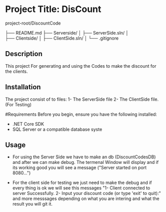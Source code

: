 # Project Title: DisCount

project-root/DiscountCode

├── README.md
├── Serverside/
│   ├── ServerSide.sln/
│   
├── Clientside/
│   ├── ClientSide.sln/
│ 
└── .gitignore




## Description
This project For generating  and using the Codes to make the discount for the clients.

## Installation
The project consist of to files:
1- The ServerSide file
2- The ClientSide file.(For Testing)

#Requirements
Before you begin, ensure you have the following installed:
  - .NET Core SDK
  - SQL Server or a compatible database syste


## Usage

- For using the Server Side we have to make an db (DiscountCodesDB) and after  we can make debug.
  The termenal Window will display and if its working good you will see a message ("Server started on port 8080...")

- For the client side for testing we just need to make the debug and if every thing is ok we will see this messages "1- Client connected to server Successfully. 2- Input your discount code (or type 'exit' to quit):"
    and more messsages depending on what you are intering and what the result you will git it.

